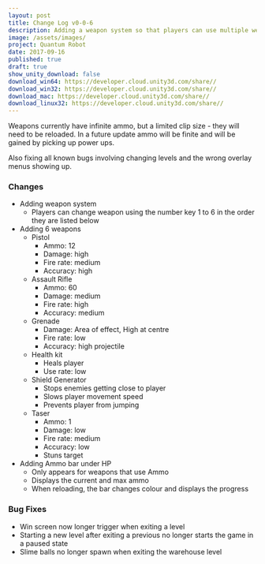 ```yaml
---
layout: post
title: Change Log v0-0-6
description: Adding a weapon system so that players can use multiple weapons.
image: /assets/images/
project: Quantum Robot
date: 2017-09-16
published: true
draft: true
show_unity_download: false
download_win64: https://developer.cloud.unity3d.com/share//
download_win32: https://developer.cloud.unity3d.com/share//
download_mac: https://developer.cloud.unity3d.com/share//
download_linux32: https://developer.cloud.unity3d.com/share//
---
```


Weapons currently have infinite ammo, but a limited clip size - they will need to be reloaded. In a future update ammo will be finite and will be gained by picking up power ups.

Also fixing all known bugs involving changing levels and the wrong overlay menus showing up. 

### Changes

* Adding weapon system
    * Players can change weapon using the number key 1 to 6 in the order they are listed below
* Adding 6 weapons
    * Pistol
        * Ammo: 12
        * Damage: high
        * Fire rate: medium
        * Accuracy: high
    * Assault Rifle
        * Ammo: 60
        * Damage: medium
        * Fire rate: high
        * Accuracy: medium
    * Grenade
        * Damage: Area of effect, High at centre
        * Fire rate: low
        * Accuracy: high projectile
    * Health kit
        * Heals player
        * Use rate: low
    * Shield Generator
        * Stops enemies getting close to player
        * Slows player movement speed
        * Prevents player from jumping
    * Taser
        * Ammo: 1
        * Damage: low
        * Fire rate: medium
        * Accuracy: low
        * Stuns target
* Adding Ammo bar under HP
    * Only appears for weapons that use Ammo
    * Displays the current and max ammo
    * When reloading, the bar changes colour and displays the progress


### Bug Fixes

* Win screen now longer trigger when exiting a level
* Starting a new level after exiting a previous no longer starts the game in a paused state
* Slime balls no longer spawn when exiting the warehouse level
